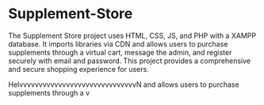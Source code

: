 # Supplement-Store
The Supplement Store project uses HTML, CSS, JS, and PHP with a XAMPP database. It imports libraries via CDN and allows users to purchase supplements through a virtual cart, message the admin, and register securely with email and password. This project provides a comprehensive and secure shopping experience for users.



HelvvvvvvvvvvvvvvvvvvvvvvvvvvvvvvN and allows users to purchase supplements through a v
